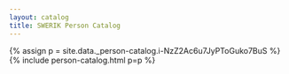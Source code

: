 ```yaml
---
layout: catalog
title: SWERIK Person Catalog
---
```

{% assign p = site.data._person-catalog.i-NzZ2Ac6u7JyPToGuko7BuS %}
{% include person-catalog.html p=p %}

